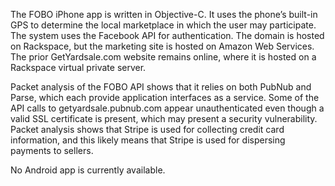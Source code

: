 The FOBO iPhone app is written in Objective-C. It uses the phone’s built-in GPS to determine the local marketplace in which the user may participate. The system uses the Facebook API for authentication. The domain is hosted on Rackspace, but the marketing site is hosted on Amazon Web Services. The prior GetYardsale.com website remains online, where it is hosted on a Rackspace virtual private server.

Packet analysis of the FOBO API shows that it relies on both PubNub and Parse, which each provide application interfaces as a service. Some of the API calls to getyardsale.pubnub.com appear unauthenticated even though a valid SSL certificate is present, which may present a security vulnerability. Packet analysis shows that Stripe is used for collecting credit card information, and this likely means that Stripe is used for dispersing payments to sellers. 

No Android app is currently available. 